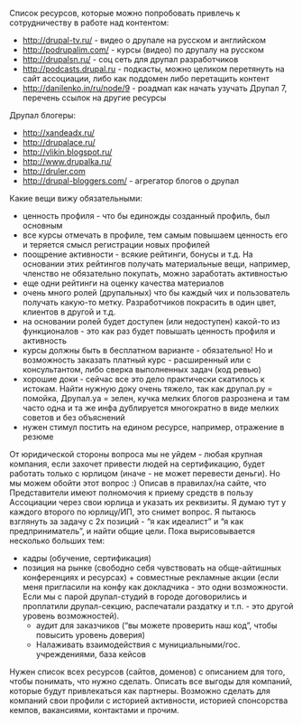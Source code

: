 Список ресурсов, которые можно попробовать привлечь к сотрудничеству в работе над контентом:
 - http://drupal-tv.ru/ - видео о друпале на русском и английском
 - http://podrupalim.com/ - курсы (видео) по друпалу на русском
 - http://drupalsn.ru/ - соц сеть для друпал разработчиков
 - http://podcasts.drupal.ru - подкасты, можно целиком перетянуть на сайт ассоциации, либо как поддомен либо перетащить контент
 - http://danilenko.in/ru/node/9 - роадмап как начать узучать Друпал 7, перечень ссылок на другие ресурсы

Друпал блогеры:
 - http://xandeadx.ru/
 - http://drupalace.ru/
 - http://vlikin.blogspot.ru/
 - http://www.drupalka.ru/
 - http://druler.com
 - http://drupal-bloggers.com/ - агрегатор блогов о друпал


Какие вещи вижу обязательными:
- ценность профиля - что бы единожды созданный профиль, был основным
- все курсы отмечать в профиле, тем самым повышаем ценность его и теряется смысл регистрации новых профилей
- поощрение активности - всякие рейтинги, бонусы и т.д. На основании этих рейтингов получать материальные вещи, например, членство не обязательно покупать, можно заработать активностью
- еще одни рейтинги на оценку качества материалов
- очень много ролей (друпальных) что бы каждый чих и пользователь получать какую-то метку. Разработчиков покрасить в один цвет, клиентов в другой и т.д.
- на основании ролей будет доступен (или недоступен) какой-то из функционалов - это как раз будет повышать ценность профиля и активность
- курсы должны быть в бесплатном варианте - обязательно! Но и возможность заказать платный курс - расширенный или с консультантом, либо сверка выполненных задач (код ревью)
- хорошие доки - сейчас все это дело практически скатилось к истокам. Найти нужную доку очень тяжело, так как друпал.ру = помойка, Друпал.уа = зелен, кучка мелких блогов разрознена и там часто одна и та же инфа дублируется многократно в виде мелких советов и без объяснений
- нужен стимул постить на едином ресурсе, например, отражение в резюме

От юридической стороны вопроса мы не уйдем - любая крупная компания, если захочет привести людей на сертификацию, будет работать только с юрлицом (иначе - не может перевести деньги). Но мы можем обойти этот вопрос :) Описав в правилах/на сайте, что Представители имеют полномочия к приему средств в пользу Ассоциации через свои юрлица и указать их реквизиты. Я думаю тут у каждого второго по юрлицу/ИП, это снимет вопрос.
Я пытаюсь взглянуть за задачу с 2х позиций - “я как идеалист” и “я как предприниматель”, и найти общие цели. Пока вырисовывается несколько больших тем: 
- кадры (обучение, сертификация)
- позиция на рынке (свободно себя чувствовать на обще-айтишных конференциях и ресурсах) + совместные рекламные акции (если меня пригласили на конфу как докладчика - это одни возможности. Если мы с парой друпал-студий в городе договорились и проплатили друпал-секцию, распечатали раздатку и т.п. - это другой уровень возможностей).
  - аудит для заказчиков (“вы можете проверить наш код”, чтобы повысить уровень доверия)
  - Налаживать взаимодействия с мунициальными/гос. учреждениями, база кейсов

Нужен список всех ресурсов (сайтов, доменов) с описанием для того, чтобы понимать, что нужно сделать.
Описать все выгоды для компаний, которые будут привлекаться как партнеры. Возможно сделать для компаний свои профили с историей активности, историей спонсорства кемпов, вакансиями, контактами и прочим.
